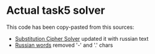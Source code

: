 # Actual task5 solver

  This code has been copy-pasted from this sources:
  - [Substitution Cipher Solver](https://github.com/alexbers/substitution_cipher_solver) updated it with russian text
  - [Russian words](https://github.com/danakt/russian-words) removed '-' and '.' chars
